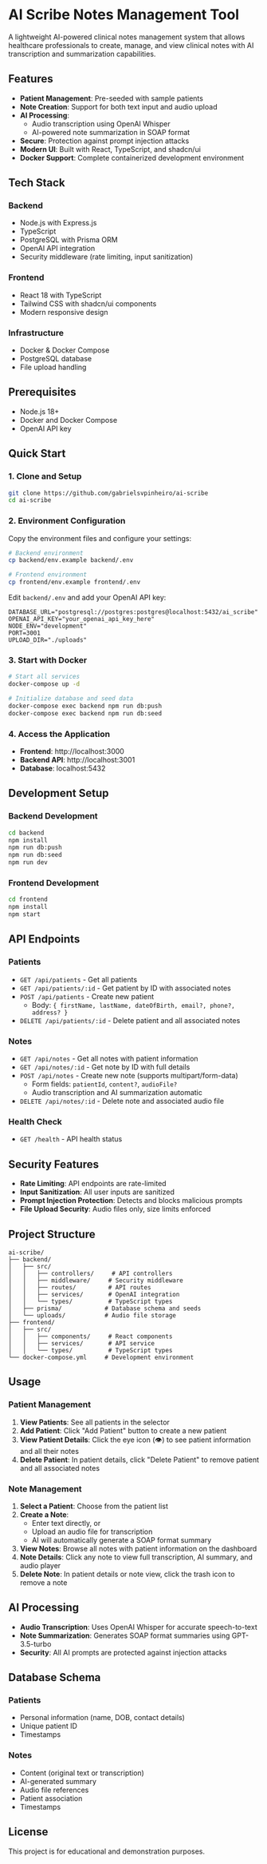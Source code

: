 # AI Scribe Notes Management Tool

A lightweight AI-powered clinical notes management system that allows healthcare professionals to create, manage, and view clinical notes with AI transcription and summarization capabilities.

## Features

- **Patient Management**: Pre-seeded with sample patients
- **Note Creation**: Support for both text input and audio upload
- **AI Processing**: 
  - Audio transcription using OpenAI Whisper
  - AI-powered note summarization in SOAP format
- **Secure**: Protection against prompt injection attacks
- **Modern UI**: Built with React, TypeScript, and shadcn/ui
- **Docker Support**: Complete containerized development environment

## Tech Stack

### Backend
- Node.js with Express.js
- TypeScript
- PostgreSQL with Prisma ORM
- OpenAI API integration
- Security middleware (rate limiting, input sanitization)

### Frontend
- React 18 with TypeScript
- Tailwind CSS with shadcn/ui components
- Modern responsive design

### Infrastructure
- Docker & Docker Compose
- PostgreSQL database
- File upload handling

## Prerequisites

- Node.js 18+
- Docker and Docker Compose
- OpenAI API key

## Quick Start

### 1. Clone and Setup

```bash
git clone https://github.com/gabrielsvpinheiro/ai-scribe
cd ai-scribe
```

### 2. Environment Configuration

Copy the environment files and configure your settings:

```bash
# Backend environment
cp backend/env.example backend/.env

# Frontend environment  
cp frontend/env.example frontend/.env
```

Edit `backend/.env` and add your OpenAI API key:

```env
DATABASE_URL="postgresql://postgres:postgres@localhost:5432/ai_scribe"
OPENAI_API_KEY="your_openai_api_key_here"
NODE_ENV="development"
PORT=3001
UPLOAD_DIR="./uploads"
```

### 3. Start with Docker

```bash
# Start all services
docker-compose up -d

# Initialize database and seed data
docker-compose exec backend npm run db:push
docker-compose exec backend npm run db:seed
```

### 4. Access the Application

- **Frontend**: http://localhost:3000
- **Backend API**: http://localhost:3001
- **Database**: localhost:5432

## Development Setup

### Backend Development

```bash
cd backend
npm install
npm run db:push
npm run db:seed
npm run dev
```

### Frontend Development

```bash
cd frontend
npm install
npm start
```

## API Endpoints

### Patients
- `GET /api/patients` - Get all patients
- `GET /api/patients/:id` - Get patient by ID with associated notes
- `POST /api/patients` - Create new patient
  - Body: `{ firstName, lastName, dateOfBirth, email?, phone?, address? }`
- `DELETE /api/patients/:id` - Delete patient and all associated notes

### Notes
- `GET /api/notes` - Get all notes with patient information
- `GET /api/notes/:id` - Get note by ID with full details
- `POST /api/notes` - Create new note (supports multipart/form-data)
  - Form fields: `patientId`, `content?`, `audioFile?`
  - Audio transcription and AI summarization automatic
- `DELETE /api/notes/:id` - Delete note and associated audio file

### Health Check
- `GET /health` - API health status

## Security Features

- **Rate Limiting**: API endpoints are rate-limited
- **Input Sanitization**: All user inputs are sanitized
- **Prompt Injection Protection**: Detects and blocks malicious prompts
- **File Upload Security**: Audio files only, size limits enforced

## Project Structure

```
ai-scribe/
├── backend/
│   ├── src/
│   │   ├── controllers/     # API controllers
│   │   ├── middleware/     # Security middleware
│   │   ├── routes/         # API routes
│   │   ├── services/       # OpenAI integration
│   │   └── types/          # TypeScript types
│   ├── prisma/            # Database schema and seeds
│   └── uploads/           # Audio file storage
├── frontend/
│   ├── src/
│   │   ├── components/     # React components
│   │   ├── services/       # API service
│   │   └── types/          # TypeScript types
└── docker-compose.yml     # Development environment
```

## Usage

### Patient Management
1. **View Patients**: See all patients in the selector
2. **Add Patient**: Click "Add Patient" button to create a new patient
3. **View Patient Details**: Click the eye icon (👁️) to see patient information and all their notes
4. **Delete Patient**: In patient details, click "Delete Patient" to remove patient and all associated notes

### Note Management
1. **Select a Patient**: Choose from the patient list
2. **Create a Note**: 
   - Enter text directly, or
   - Upload an audio file for transcription
   - AI will automatically generate a SOAP format summary
3. **View Notes**: Browse all notes with patient information on the dashboard
4. **Note Details**: Click any note to view full transcription, AI summary, and audio player
5. **Delete Note**: In patient details or note view, click the trash icon to remove a note

## AI Processing

- **Audio Transcription**: Uses OpenAI Whisper for accurate speech-to-text
- **Note Summarization**: Generates SOAP format summaries using GPT-3.5-turbo
- **Security**: All AI prompts are protected against injection attacks

## Database Schema

### Patients
- Personal information (name, DOB, contact details)
- Unique patient ID
- Timestamps

### Notes
- Content (original text or transcription)
- AI-generated summary
- Audio file references
- Patient association
- Timestamps

## License

This project is for educational and demonstration purposes.